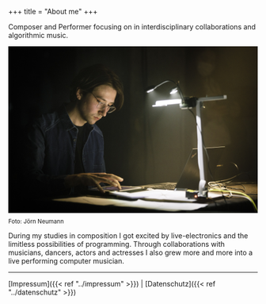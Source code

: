 +++
title = "About me"
+++

Composer and Performer focusing on in interdisciplinary collaborations and algorithmic music.

![Portrait][1]
<sub>Foto: Jörn Neumann</sub>

During my studies in composition I got excited by live-electronics and the limitless possibilities of programming. Through collaborations with musicians, dancers, actors and actresses I also grew more and more into a live performing computer musician.

---
[Impressum]({{< ref "../impressum" >}}) | [Datenschutz]({{< ref "../datenschutz" >}})

[1]: /img/about.jpg
